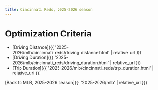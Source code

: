 ```yaml
---
title: Cincinnati Reds, 2025-2026 season
---
```


# Optimization Criteria
- [Driving Distance]({{ '2025-2026/mlb/cincinnati_reds/driving_distance.html' | relative_url }})
- [Driving Duration]({{ '2025-2026/mlb/cincinnati_reds/driving_duration.html' | relative_url }})
- [Trip Duration]({{ '2025-2026/mlb/cincinnati_reds/trip_duration.html' | relative_url }})

[Back to MLB, 2025-2026 season]({{ '2025-2026/mlb' | relative_url }})
